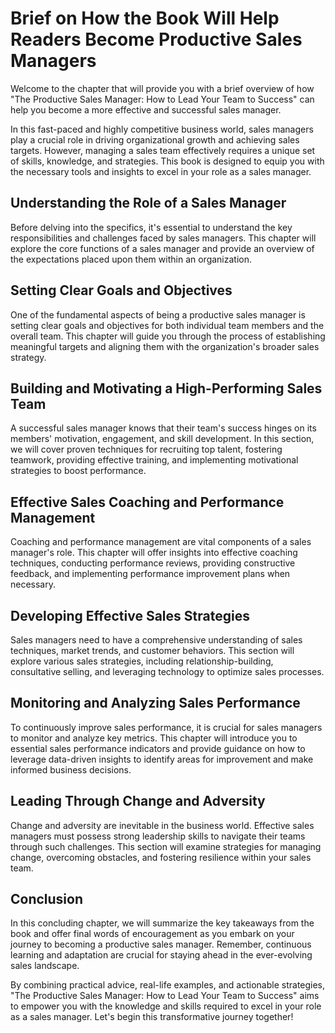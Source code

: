 Brief on How the Book Will Help Readers Become Productive Sales Managers
=================================================================================

Welcome to the chapter that will provide you with a brief overview of how "The Productive Sales Manager: How to Lead Your Team to Success" can help you become a more effective and successful sales manager.



In this fast-paced and highly competitive business world, sales managers play a crucial role in driving organizational growth and achieving sales targets. However, managing a sales team effectively requires a unique set of skills, knowledge, and strategies. This book is designed to equip you with the necessary tools and insights to excel in your role as a sales manager.

Understanding the Role of a Sales Manager
-----------------------------------------

Before delving into the specifics, it's essential to understand the key responsibilities and challenges faced by sales managers. This chapter will explore the core functions of a sales manager and provide an overview of the expectations placed upon them within an organization.

Setting Clear Goals and Objectives
----------------------------------

One of the fundamental aspects of being a productive sales manager is setting clear goals and objectives for both individual team members and the overall team. This chapter will guide you through the process of establishing meaningful targets and aligning them with the organization's broader sales strategy.

Building and Motivating a High-Performing Sales Team
----------------------------------------------------

A successful sales manager knows that their team's success hinges on its members' motivation, engagement, and skill development. In this section, we will cover proven techniques for recruiting top talent, fostering teamwork, providing effective training, and implementing motivational strategies to boost performance.

Effective Sales Coaching and Performance Management
---------------------------------------------------

Coaching and performance management are vital components of a sales manager's role. This chapter will offer insights into effective coaching techniques, conducting performance reviews, providing constructive feedback, and implementing performance improvement plans when necessary.

Developing Effective Sales Strategies
-------------------------------------

Sales managers need to have a comprehensive understanding of sales techniques, market trends, and customer behaviors. This section will explore various sales strategies, including relationship-building, consultative selling, and leveraging technology to optimize sales processes.

Monitoring and Analyzing Sales Performance
------------------------------------------

To continuously improve sales performance, it is crucial for sales managers to monitor and analyze key metrics. This chapter will introduce you to essential sales performance indicators and provide guidance on how to leverage data-driven insights to identify areas for improvement and make informed business decisions.

Leading Through Change and Adversity
------------------------------------

Change and adversity are inevitable in the business world. Effective sales managers must possess strong leadership skills to navigate their teams through such challenges. This section will examine strategies for managing change, overcoming obstacles, and fostering resilience within your sales team.

Conclusion
----------

In this concluding chapter, we will summarize the key takeaways from the book and offer final words of encouragement as you embark on your journey to becoming a productive sales manager. Remember, continuous learning and adaptation are crucial for staying ahead in the ever-evolving sales landscape.

By combining practical advice, real-life examples, and actionable strategies, "The Productive Sales Manager: How to Lead Your Team to Success" aims to empower you with the knowledge and skills required to excel in your role as a sales manager. Let's begin this transformative journey together!
